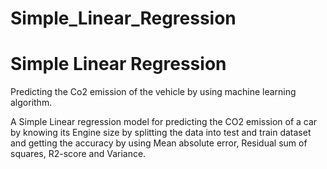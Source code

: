 # Simple_Linear_Regression

# Simple Linear Regression

Predicting the Co2 emission of the vehicle by using machine learning algorithm.

A Simple Linear regression model for predicting the CO2 emission of a car by knowing its Engine size by splitting the data into test and train dataset and getting the accuracy by using Mean absolute error, Residual sum of squares, R2-score and Variance.
